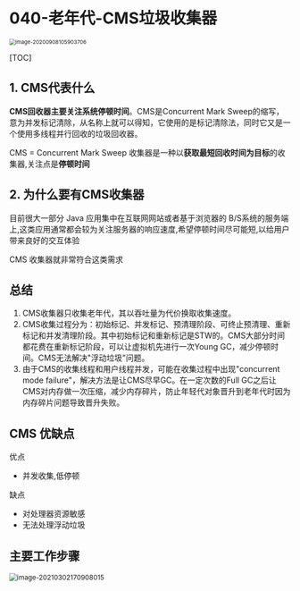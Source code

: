 # 040-老年代-CMS垃圾收集器

<img src="../../../../assets/image-20200908105903706.png" alt="image-20200908105903706" style="zoom:67%;" />

[TOC]

## 1. CMS代表什么

**CMS回收器主要关注系统停顿时间**。CMS是Concurrent Mark Sweep的缩写，意为并发标记清除，从名称上就可以得知，它使用的是标记清除法，同时它又是一个使用多线程并行回收的垃圾回收器。

CMS = Concurrent Mark Sweep  收集器是一种以**获取最短回收时间为目标**的收集器,关注点是**停顿时间**

## 2. 为什么要有CMS收集器

目前很大一部分 Java 应用集中在互联网网站或者基于浏览器的 B/S系统的服务端上,这类应用通常都会较为关注服务器的响应速度,希望停顿时间尽可能短,以给用户带来良好的交互体验

CMS 收集器就非常符合这类需求

## 总结

1. CMS收集器只收集老年代，其以吞吐量为代价换取收集速度。
2. CMS收集过程分为：初始标记、并发标记、预清理阶段、可终止预清理、重新标记和并发清理阶段。其中初始标记和重新标记是STW的。CMS大部分时间都花费在重新标记阶段，可以让虚拟机先进行一次Young GC，减少停顿时间。CMS无法解决"浮动垃圾"问题。
3. 由于CMS的收集线程和用户线程并发，可能在收集过程中出现"concurrent mode failure"，解决方法是让CMS尽早GC。在一定次数的Full GC之后让CMS对内存做一次压缩，减少内存碎片，防止年轻代对象晋升到老年代时因为内存碎片问题导致晋升失败。

## CMS 优缺点

优点

- 并发收集,低停顿

缺点

- 对处理器资源敏感
- 无法处理浮动垃圾

## 主要工作步骤

<img src="../../../../assets/image-20210302170908015.png" alt="image-20210302170908015" style="zoom:85%;" />